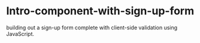 # Intro-component-with-sign-up-form
building out a sign-up form complete with client-side validation using JavaScript.
